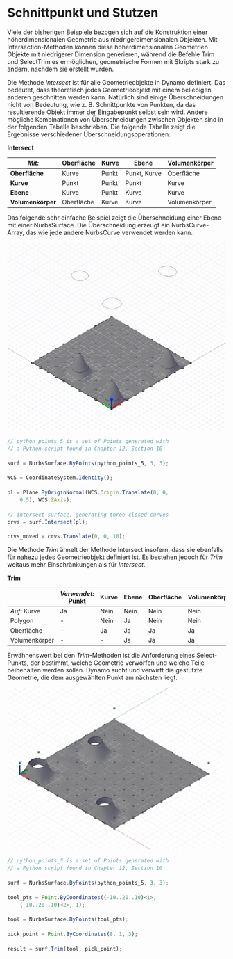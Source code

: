 # Schnittpunkt und Stutzen

Viele der bisherigen Beispiele bezogen sich auf die Konstruktion einer höherdimensionalen Geometrie aus niedrigerdimensionalen Objekten. Mit Intersection-Methoden können diese höherdimensionalen Geometrien Objekte mit niedrigerer Dimension generieren, während die Befehle Trim und SelectTrim es ermöglichen, geometrische Formen mit Skripts stark zu ändern, nachdem sie erstellt wurden.

Die Methode *Intersect* ist für alle Geometrieobjekte in Dynamo definiert. Das bedeutet, dass theoretisch jedes Geometrieobjekt mit einem beliebigen anderen geschnitten werden kann. Natürlich sind einige Überschneidungen nicht von Bedeutung, wie z. B. Schnittpunkte von Punkten, da das resultierende Objekt immer der Eingabepunkt selbst sein wird. Andere mögliche Kombinationen von Überschneidungen zwischen Objekten sind in der folgenden Tabelle beschrieben. Die folgende Tabelle zeigt die Ergebnisse verschiedener Überschneidungsoperationen:

**Intersect**

|*Mit:*|Oberfläche|Kurve|Ebene|Volumenkörper|
| -- | -- | -- | -- | -- |
|**Oberfläche**|Kurve|Punkt|Punkt, Kurve|Oberfläche|
|**Kurve**|Punkt|Punkt|Punkt|Kurve|
|**Ebene**|Kurve|Punkt|Kurve|Kurve|
|**Volumenkörper**|Oberfläche|Kurve|Kurve|Volumenkörper|

Das folgende sehr einfache Beispiel zeigt die Überschneidung einer Ebene mit einer NurbsSurface. Die Überschneidung erzeugt ein NurbsCurve-Array, das wie jede andere NurbsCurve verwendet werden kann.

![](images/12-8/IntersectionAndTrim_01.png)

```js
// python_points_5 is a set of Points generated with
// a Python script found in Chapter 12, Section 10

surf = NurbsSurface.ByPoints(python_points_5, 3, 3);

WCS = CoordinateSystem.Identity();

pl = Plane.ByOriginNormal(WCS.Origin.Translate(0, 0,
    0.5), WCS.ZAxis);

// intersect surface, generating three closed curves
crvs = surf.Intersect(pl);

crvs_moved = crvs.Translate(0, 0, 10);
```

Die Methode *Trim* ähnelt der Methode Intersect insofern, dass sie ebenfalls für nahezu jedes Geometrieobjekt definiert ist. Es bestehen jedoch für *Trim* weitaus mehr Einschränkungen als für *Intersect*.

**Trim**


|       |*Verwendet:* Punkt|Kurve|Ebene|Oberfläche|Volumenkörper|
| -- | -- | -- | -- | -- | -- |
|*Auf:* Kurve|Ja|Nein|Nein|Nein|Nein|
|Polygon|-|Nein|Ja|Nein|Nein|
|Oberfläche|-|Ja|Ja|Ja|Ja|
|Volumenkörper|-|-|Ja|Ja|Ja|

Erwähnenswert bei den *Trim*-Methoden ist die Anforderung eines Select-Punkts, der bestimmt, welche Geometrie verworfen und welche Teile beibehalten werden sollen. Dynamo sucht und verwirft die gestutzte Geometrie, die dem ausgewählten Punkt am nächsten liegt.

![](images/12-8/IntersectionAndTrim_02.png)

```js
// python_points_5 is a set of Points generated with
// a Python script found in Chapter 12, Section 10

surf = NurbsSurface.ByPoints(python_points_5, 3, 3);

tool_pts = Point.ByCoordinates((-10..20..10)<1>,
    (-10..20..10)<2>, 1);

tool = NurbsSurface.ByPoints(tool_pts);

pick_point = Point.ByCoordinates(8, 1, 3);

result = surf.Trim(tool, pick_point);
```

